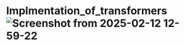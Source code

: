 # Implmentation_of_transformers![Screenshot from 2025-02-12 12-59-22](https://github.com/user-attachments/assets/75dc6207-134f-4ec3-bcd0-7482252d27ed)

